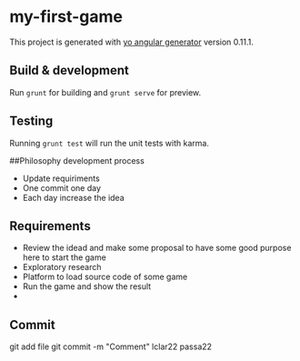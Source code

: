 # my-first-game

This project is generated with [yo angular generator](https://github.com/yeoman/generator-angular)
version 0.11.1.

## Build & development

Run `grunt` for building and `grunt serve` for preview.

## Testing

Running `grunt test` will run the unit tests with karma.

##Philosophy development process
- Update requiriments
- One commit one day
- Each day increase the idea

## Requirements
* Review the idead and make some proposal to have some good purpose here to start the game
* Exploratory research
* Platform to load source code of some game
* Run the game and show the result
*
## Commit
git add file
git commit -m "Comment"
lclar22
passa22